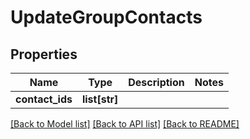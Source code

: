 # UpdateGroupContacts

## Properties
Name | Type | Description | Notes
------------ | ------------- | ------------- | -------------
**contact_ids** | **list[str]** |  | 

[[Back to Model list]](../README.md#documentation-for-models) [[Back to API list]](../README.md#documentation-for-api-endpoints) [[Back to README]](../README.md)


